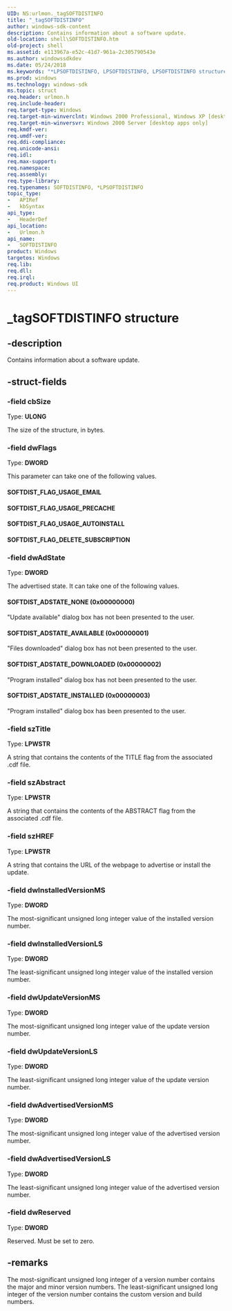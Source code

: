 ```yaml
---
UID: NS:urlmon._tagSOFTDISTINFO
title: "_tagSOFTDISTINFO"
author: windows-sdk-content
description: Contains information about a software update.
old-location: shell\SOFTDISTINFO.htm
old-project: shell
ms.assetid: e113967a-e52c-41d7-961a-2c305790543e
ms.author: windowssdkdev
ms.date: 05/24/2018
ms.keywords: "*LPSOFTDISTINFO, LPSOFTDISTINFO, LPSOFTDISTINFO structure pointer [Windows Shell], SOFTDISTINFO, SOFTDISTINFO structure [Windows Shell], SOFTDIST_ADSTATE_AVAILABLE (0x00000001), SOFTDIST_ADSTATE_DOWNLOADED (0x00000002), SOFTDIST_ADSTATE_INSTALLED (0x00000003), SOFTDIST_ADSTATE_NONE (0x00000000), SOFTDIST_FLAG_DELETE_SUBSCRIPTION, SOFTDIST_FLAG_USAGE_AUTOINSTALL, SOFTDIST_FLAG_USAGE_EMAIL, SOFTDIST_FLAG_USAGE_PRECACHE, _tagSOFTDISTINFO, _win32_SOFTDISTINFO, shell.SOFTDISTINFO, urlmon/LPSOFTDISTINFO, urlmon/SOFTDISTINFO"
ms.prod: windows
ms.technology: windows-sdk
ms.topic: struct
req.header: urlmon.h
req.include-header: 
req.target-type: Windows
req.target-min-winverclnt: Windows 2000 Professional, Windows XP [desktop apps only]
req.target-min-winversvr: Windows 2000 Server [desktop apps only]
req.kmdf-ver: 
req.umdf-ver: 
req.ddi-compliance: 
req.unicode-ansi: 
req.idl: 
req.max-support: 
req.namespace: 
req.assembly: 
req.type-library: 
req.typenames: SOFTDISTINFO, *LPSOFTDISTINFO
topic_type:
-	APIRef
-	kbSyntax
api_type:
-	HeaderDef
api_location:
-	Urlmon.h
api_name:
-	SOFTDISTINFO
product: Windows
targetos: Windows
req.lib: 
req.dll: 
req.irql: 
req.product: Windows UI
---
```


# _tagSOFTDISTINFO structure


## -description


Contains information about a software update.


## -struct-fields




### -field cbSize

Type: <b>ULONG</b>

The size of the structure, in bytes.


### -field dwFlags

Type: <b>DWORD</b>

This parameter can take one of the following values.



#### SOFTDIST_FLAG_USAGE_EMAIL



#### SOFTDIST_FLAG_USAGE_PRECACHE



#### SOFTDIST_FLAG_USAGE_AUTOINSTALL



#### SOFTDIST_FLAG_DELETE_SUBSCRIPTION


### -field dwAdState

Type: <b>DWORD</b>

The advertised state. It can take one of the following values.



#### SOFTDIST_ADSTATE_NONE (0x00000000)

"Update available" dialog box has not been presented to the user.



#### SOFTDIST_ADSTATE_AVAILABLE (0x00000001)

"Files downloaded" dialog box has not been presented to the user.



#### SOFTDIST_ADSTATE_DOWNLOADED (0x00000002)

"Program installed" dialog box has not been presented to the user.



#### SOFTDIST_ADSTATE_INSTALLED (0x00000003)

"Program installed" dialog box has been presented to the user.


### -field szTitle

Type: <b>LPWSTR</b>

A string that contains the contents of the TITLE flag from the associated .cdf file.


### -field szAbstract

Type: <b>LPWSTR</b>

A string that contains the contents of the ABSTRACT flag from the associated .cdf file.


### -field szHREF

Type: <b>LPWSTR</b>

A string that contains the URL of the webpage to advertise or install the update.


### -field dwInstalledVersionMS

Type: <b>DWORD</b>

The most-significant unsigned long integer value of the installed version number.


### -field dwInstalledVersionLS

Type: <b>DWORD</b>

The least-significant unsigned long integer value of the installed version number.


### -field dwUpdateVersionMS

Type: <b>DWORD</b>

The most-significant unsigned long integer value of the update version number.


### -field dwUpdateVersionLS

Type: <b>DWORD</b>

The least-significant unsigned long integer value of the update version number.


### -field dwAdvertisedVersionMS

Type: <b>DWORD</b>

The most-significant unsigned long integer value of the advertised version number.


### -field dwAdvertisedVersionLS

Type: <b>DWORD</b>

The least-significant unsigned long integer value of the advertised version number.


### -field dwReserved

Type: <b>DWORD</b>

Reserved. Must be set to zero.


## -remarks



The most-significant unsigned long integer of a version number contains the major and minor version numbers. The least-significant unsigned long integer of the version number contains the custom version and build numbers.




